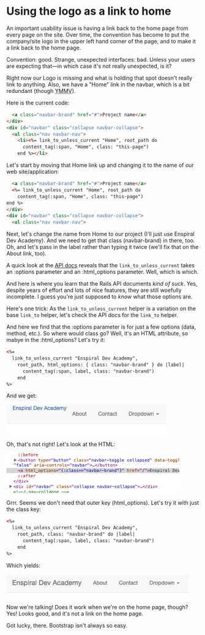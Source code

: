 # Using the logo as a link to home

An important usability issue is having a link back to the home page from every page on the site. Over time, the convention has become to put the company/site logo in the upper left hand corner of the page, and to make it a link back to the home page.

Convention: good. Strange, unexpected interfaces: bad. Unless your users are expecting that&mdash;in which case it's not really unexpected, is it?

Right now our Logo is missing and what is holding that spot doesn't really link to anything. Also, we have a "Home" link in the navbar, which is a bit redundant (though <abbr title="Your mileage may vary">YMMV</abbr>).

Here is the current code:

```html
  <a class="navbar-brand" href="#">Project name</a>
</div>
<div id="navbar" class="collapse navbar-collapse">
  <ul class="nav navbar-nav">
    <li><%= link_to_unless_current "Home", root_path do
      content_tag(:span, "Home", class: "this-page")
    end %></li>
```

Let's start by moving that Home link up and changing it to the name of our web site/application:

```html
  <a class="navbar-brand" href="#">Project name</a>
  <%= link_to_unless_current "Home", root_path do
    content_tag(:span, "Home", class: "this-page")
end %>
</div>
<div id="navbar" class="collapse navbar-collapse">
  <ul class="nav navbar-nav">
```

Next, let's change the name from Home to our project (I'll just use Enspiral Dev Academy). And we need to get that class (navbar-brand) in there, too. Oh, and let's pass in the label rather than typing it twice (we'll fix that on the About link, too).

A quick look at the [API docs]() reveals that the `link_to_unless_current` takes an :options parameter and an :html_options parameter. Well, which is which.

And here is where you learn that the Rails API documents *kind of suck*. Yes, despite years of effort and lots of nice features, they are still woefully incomplete. I guess you're just supposed to *know* what those options are.

Here's one trick: As the `link_to_unless_current` helper is a variation on the base `link_to` helper, let's check the API docs for the `link_to` helper.

And here we find that the :options parameter is for just a few options (data, method, etc.). So where would class go? Well, it's an HTML attribute, so mabye in the :html_options? Let's try it:

```html
<%=
  link_to_unless_current "Enspiral Dev Academy",
    root_path, html_options: { class: "navbar-brand" } do |label|
      content_tag(:span, label, class: "navbar-brand")
    end
%>
```

And we get:

![Broken navbar](/images/broken-navbar-brand.png)

Oh, that's not right! Let's look at the HTML:

![Broken navbar HTML](/images/broken-navbar-html.png)

Grrr. Seems we don't need that outer key (html_options). Let's try it with just the class key:

```html
<%=
  link_to_unless_current "Enspiral Dev Academy",
    root_path, class: "navbar-brand" do |label|
      content_tag(:span, label, class: "navbar-brand")
    end
%>
```

Which yields:

![Repaired navbar brand](/images/repaired-navbar-brand.png)

Now we're talking! Does it work when we're on the home page, though? Yes! Looks good, and it's not a link on the home page.

Got lucky, there. Bootstrap isn't always so easy.
